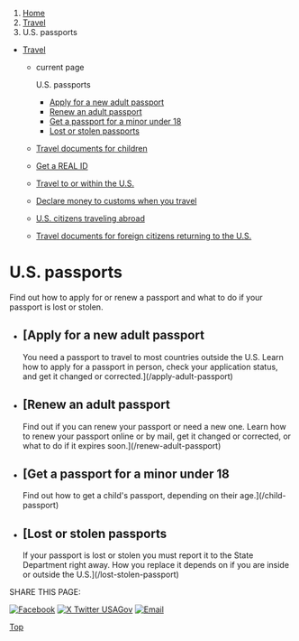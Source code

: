 1. [Home](/)
2. [Travel](/travel)
3. U.S. passports

* [Travel](/travel)
  + current page

    U.S. passports

    - [Apply for a new adult passport](/apply-adult-passport)
    - [Renew an adult passport](/renew-adult-passport)
    - [Get a passport for a minor under 18](/child-passport)
    - [Lost or stolen passports](/lost-stolen-passport)
  + [Travel documents for children](/travel-documents-children)
  + [Get a REAL ID](/real-id)
  + [Travel to or within the U.S.](/travel-to-within-us)
  + [Declare money to customs when you travel](/travel-money)
  + [U.S. citizens traveling abroad](/travel-abroad)
  + [Travel documents for foreign citizens returning to the U.S.](/travel-documents-foreign-citizens)

U.S. passports
==============

Find out how to apply for or renew a passport and what to do if your passport is lost or stolen.

* [Apply for a new adult passport
  ------------------------------

  You need a passport to travel to most countries outside the U.S. Learn how to apply for a passport in person, check your application status, and get it changed or corrected.](/apply-adult-passport)
* [Renew an adult passport
  -----------------------

  Find out if you can renew your passport or need a new one. Learn how to renew your passport online or by mail, get it changed or corrected, or what to do if it expires soon.](/renew-adult-passport)
* [Get a passport for a minor under 18
  -----------------------------------

  Find out how to get a child's passport, depending on their age.](/child-passport)
* [Lost or stolen passports
  ------------------------

  If your passport is lost or stolen you must report it to the State Department right away. How you replace it depends on if you are inside or outside the U.S.](/lost-stolen-passport)

SHARE THIS PAGE:

[![Facebook](/themes/custom/usagov/images/social-media-icons/Facebook_Icon.svg)](https://www.facebook.com/sharer/sharer.php?u=https://www.usa.gov/passport&v=3)
[![X Twitter USAGov](/themes/custom/usagov/images/social-media-icons/X_Twitter_Icon.svg?version=2)](https://twitter.com/intent/tweet?source=webclient&text=https://www.usa.gov/passport)
[![Email](/themes/custom/usagov/images/social-media-icons/Email_Icon.svg?version=2)](mailto:?subject=https://www.usa.gov/passport)

[Top](#main-content)